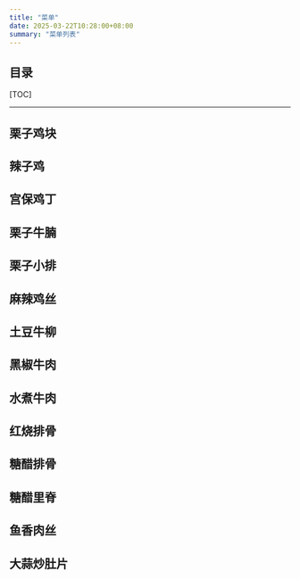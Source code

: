 ```yaml
---
title: "菜单"
date: 2025-03-22T10:28:00+08:00
summary: "菜单列表"
---
```


## 目录

[TOC]

---

## 栗子鸡块

## 辣子鸡

## 宫保鸡丁

## 栗子牛腩

## 栗子小排

## 麻辣鸡丝

## 土豆牛柳

## 黑椒牛肉

## 水煮牛肉

## 红烧排骨

## 糖醋排骨

## 糖醋里脊

## 鱼香肉丝

## 大蒜炒肚片
